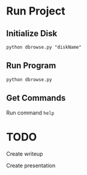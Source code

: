 




# Run Project

## Initialize Disk

```python dbrowse.py "diskName"```
## Run Program

```python dbrowse.py```

## Get Commands

Run command
```help```

# TODO


Create writeup

Create presentation

